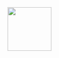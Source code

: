 <div id='header' align='center'>
  <img src="https://media.giphy.com/media/WtTnAfZn6aVJfBzlN3/giphy.gif" width='100'/>
</div>


<!--
**YutaroHirayama/YutaroHirayama** is a ✨ _special_ ✨ repository because its `README.md` (this file) appears on your GitHub profile.

Here are some ideas to get you started:

- 🔭 I’m currently working on ...
- 🌱 I’m currently learning ...
- 👯 I’m looking to collaborate on ...
- 🤔 I’m looking for help with ...
- 💬 Ask me about ...
- 📫 How to reach me: ...
- 😄 Pronouns: ...
- ⚡ Fun fact: ...
-->
